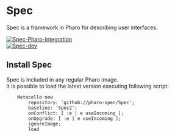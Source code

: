 # Spec

Spec is a framework in Pharo for describing user interfaces.

[![Spec-Pharo-Integration](https://github.com/pharo-spec/Spec/actions/workflows/spec-all.yml/badge.svg)](https://github.com/pharo-spec/Spec/actions/workflows/spec-all.yml)  
[![Spec-dev](https://github.com/pharo-spec/Spec/actions/workflows/spec.yml/badge.svg)](https://github.com/pharo-spec/Spec/actions/workflows/spec.yml)


## Install Spec

Spec is included in any regular Pharo image.  
It is possible to load the latest version executing following script:


```Smalltalk
    Metacello new
        repository: 'github://pharo-spec/Spec';
        baseline: 'Spec2';
        onConflict: [ :e | e useIncoming ];
        onUpgrade: [ :e | e useIncoming ];
        ignoreImage;
        load
```
